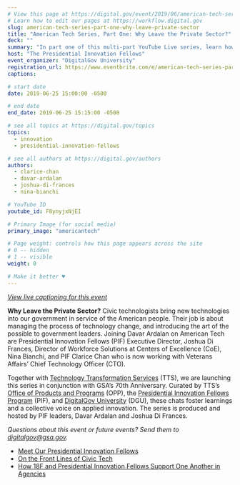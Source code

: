 ```yaml
---
# View this page at https://digital.gov/event/2019/06/american-tech-series-part-one-why
# Learn how to edit our pages at https://workflow.digital.gov
slug: american-tech-series-part-one-why-leave-private-sector
title: "American Tech Series, Part One: Why Leave the Private Sector?"
deck: ""
summary: "In part one of this multi-part YouTube Live series, learn how civic technologists work to better our government.  "
host: "The Presidential Innovation Fellows"
event_organizer: "DigitalGov University"
registration_url: https://www.eventbrite.com/e/american-tech-series-part-one-why-leave-the-private-sector-registration-62151203924
captions: 

# start date
date: 2019-06-25 15:00:00 -0500

# end date
end_date: 2019-06-25 15:15:00 -0500

# see all topics at https://digital.gov/topics
topics: 
  - innovation
  - presidential-innovation-fellows

# see all authors at https://digital.gov/authors
authors: 
  - clarice-chan
  - davar-ardalan
  - joshua-di-frances
  - nina-bianchi

# YouTube ID
youtube_id: F8ynyjxNjEI

# Primary Image (for social media)
primary_image: "americantech"

# Page weight: controls how this page appears across the site
# 0 -- hidden
# 1 -- visible
weight: 0

# Make it better ♥
---
```

[*View live captioning for this event*](https://www.captionedtext.com/client/event.aspx?EventID=4044360&CustomerID=321)


**Why Leave the Private Sector?** Civic technologists bring new technologies into our government in service of the American people. Their job is about managing the process of technology change, and introducing the art of the possible to government leaders. Joining Davar Ardalan on American Tech are Presidential Innovation Fellows (PIF) Executive Director, Joshua Di Frances, Director of Workforce Solutions at Centers of Excellence (CoE), Nina Bianchi, and PIF Clarice Chan who is now working with Veterans Affairs’ Chief Technology Officer (CTO).

Together with [Technology Transformation Services](https://www.gsa.gov/about-us/organization/federal-acquisition-service/technology-transformation-services) (TTS), we are launching this series in conjunction with GSA’s 70th Anniversary. Curated by TTS’s [Office of Products and Programs](https://www.gsa.gov/about-us/organization/federal-acquisition-service/technology-transformation-services/office-of-products-and-programs) (OPP), the [Presidential Innovation Fellows Program](https://www.gsa.gov/about-us/organization/federal-acquisition-service/technology-transformation-services/office-of-presidential-innovation-fellows) (PIF), and [DigitalGov University](https://digital.gov/digitalgov-university/) (DGU), these chats foster learnings and a collective voice on applied innovation. The series is produced and hosted by PIF leaders, Davar Ardalan and Joshua Di Frances.

*Questions about this event or future events? Send them to [digitalgov@gsa.gov](mailto:digitalgov@gsa.gov).*

- [Meet Our Presidential Innovation Fellows](https://www.presidentialinnovationfellows.gov/)
- [On the Front Lines of Civic Tech](https://digital.gov/2018/12/19/looking-back-at-pifs-in-2018/)
- [How 18F and Presidential Innovation Fellows Support One Another in Agencies](https://digital.gov/2019/05/07/two-complementary-teams-with-same-goal/)
